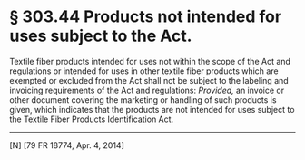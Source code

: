 # § 303.44   Products not intended for uses subject to the Act.

Textile fiber products intended for uses not within the scope of the Act and regulations or intended for uses in other textile fiber products which are exempted or excluded from the Act shall not be subject to the labeling and invoicing requirements of the Act and regulations: *Provided,* an invoice or other document covering the marketing or handling of such products is given, which indicates that the products are not intended for uses subject to the Textile Fiber Products Identification Act.



---

[N] [79 FR 18774, Apr. 4, 2014]




